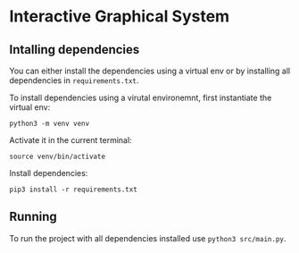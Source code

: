 # Interactive Graphical System

## Intalling dependencies

You can either install the dependencies using a virtual env or by installing all dependencies in `requirements.txt`.

To install dependencies using a virutal environemnt, first instantiate the virtual env:

```
python3 -m venv venv
```

Activate it in the current terminal:

```
source venv/bin/activate
```

Install dependencies:

```
pip3 install -r requirements.txt
```

## Running

To run the project with all dependencies installed use `python3 src/main.py`.
